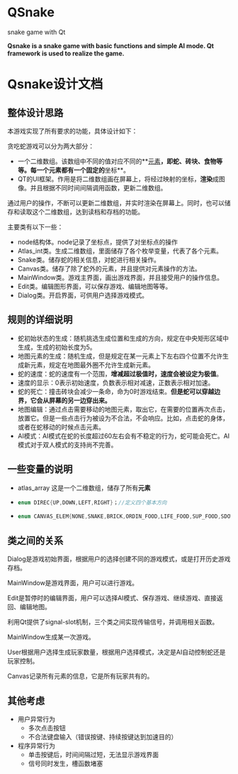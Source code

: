 # QSnake
snake game with Qt

**Qsnake is a snake game with basic functions and simple AI mode. Qt framework is used to realize the game.**

# Qsnake设计文档


## 整体设计思路

本游戏实现了所有要求的功能，具体设计如下：

贪吃蛇游戏可以分为两大部分：

* 一个二维数组。该数组中不同的值对应不同的**<u>元素</u>**，即蛇、砖块、食物等等。每一个元素都有一个固定的**坐标**。
* QT的UI框架。作用是将二维数组画在屏幕上，将经过映射的坐标，**渲染**成图像。并且根据不同时间间隔调用函数，更新二维数组。

通过用户的操作，不断可以更新二维数组，并实时渲染在屏幕上。同时，也可以储存和读取这个二维数组，达到读档和存档的功能。



主要类有以下一些：

* node结构体。node记录了坐标点，提供了对坐标点的操作
* Atlas_int类。生成二维数组，里面储存了各个枚举变量，代表了各个元素。
* Snake类。储存蛇的相关信息，对蛇进行相关操作。
* Canvas类。储存了除了蛇外的元素，并且提供对元素操作的方法。
* MainWindow类。游戏主界面，画出游戏界面，并且接受用户的操作信息。
* Edit类。编辑图形界面，可以保存游戏、编辑地图等等。
* Dialog类。开启界面，可供用户选择游戏模式。



## 规则的详细说明

* 蛇初始状态的生成：随机挑选生成位置和生成的方向，规定在中央矩形区域中生成，生成的初始长度为5。
* 地图元素的生成：随机生成，但是规定在某一元素上下左右四个位置不允许生成新元素，规定在地图最外圈不允许生成新元素。
* 蛇的速度：蛇的速度有一个范围，**增减超过极值时，速度会被设定为极值**。
* 速度的显示：0表示初始速度，负数表示相对减速，正数表示相对加速。
* 蛇的死亡：撞击砖块会减少一条命，命为0时游戏结束。**但是蛇可以穿越边界，它会从屏幕的另一边穿出来。**
* 地图编辑：通过点击需要移动的地图元素，取出它，在需要的位置再次点击，放置它。但是一些点击行为被设为不合法，不会响应。比如，点击蛇的身体，或者在蛇移动的时候点击元素。
* AI模式：AI模式在蛇的长度超过60左右会有不稳定的行为，蛇可能会死亡。AI模式对于双人模式的支持尚不完善。



## 一些变量的说明

* atlas_array 这是一个二维数组，储存了所有**元素**

* ```c++
  enum DIREC{UP,DOWN,LEFT,RIGHT}；//定义四个基本方向
  ```

* ```c++
  enum CANVAS_ELEM{NONE,SNAKE,BRICK,ORDIN_FOOD,LIFE_FOOD,SUP_FOOD,SDOWN_FOOD,STRENGTH_FOOD};//定义元素
  ```

## 类之间的关系




Dialog是游戏初始界面，根据用户的选择创建不同的游戏模式，或是打开历史游戏存档。

MainWindow是游戏界面，用户可以进行游戏。

Edit是暂停时的编辑界面，用户可以选择AI模式、保存游戏、继续游戏、直接返回、编辑地图。

利用Qt提供了signal-slot机制，三个类之间实现传输信号，并调用相关函数。




MainWindow生成某一次游戏。

User根据用户选择生成玩家数量，根据用户选择模式，决定是AI自动控制蛇还是玩家控制。

Canvas记录所有元素的信息，它是所有玩家共有的。

## 其他考虑

* 用户异常行为
  * 多次点击按钮
  * 不合法键盘输入（错误按键、持续按键达到加速目的）
* 程序异常行为
  * 单击按键后，时间间隔过短，无法显示游戏界面
  * 信号同时发生，槽函数堵塞
